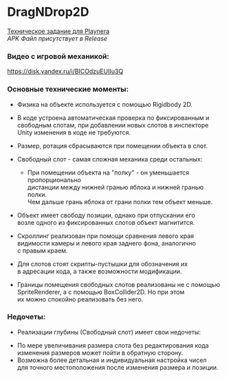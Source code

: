 # DragNDrop2D
<ins>Техническое задание для Playnera</ins>  
*APK Файл присутствует в Release*

### Видео с игровой механикой:
https://disk.yandex.ru/i/BICOdzuEUIIu3Q

### Основные технические моменты:

* Физика на объекте используется с помощью Rigidbody 2D.
* В коде устроена автоматическая проверка по фиксированным и свободным слотам,
при добавлении новых слотов в инспекторе Unity изменения в коде не требуются.
* Размер, ротация сбрасываются при помещении объекта в слот.
* Свободный слот - самая сложная механика среди остальных:
    - При помещении объекта на "полку" - он уменьшается пропорционально  
дистанции между нижней гранью яблока и нижней гранью полки.  
Чем дальше грань яблока от грани полки тем объект меньше.

* Объект имеет свободу позиции, однако при отпускании его  
возле одного из фиксированных слотов объект магнитится.
* Скроллинг реализован при помощи сравнения левого края  
видимости камеры и левого края заднего фона, аналогично  
с правым краем.
* Для слотов стоят скрипты-пустышки для обозначения их  
в адресации кода, а также возможности модификации.
* Границы помещения свободных слотов реализованы не с помощью  
SpriteRenderer, а с помощью BoxCollider2D. Но при этом  
их можно спокойно реализовать без него.

### Недочеты:
* Реализации глубины (Свободный слот) имеет свои недочеты:  
- По мере увеличивания размера слота без редактирования кода  
изменения размеров может пойти в обратную сторону.
- Возможна более детальная и индивидуальная настройка чисел  
для точного местоположения после изменения размера и позиции.
